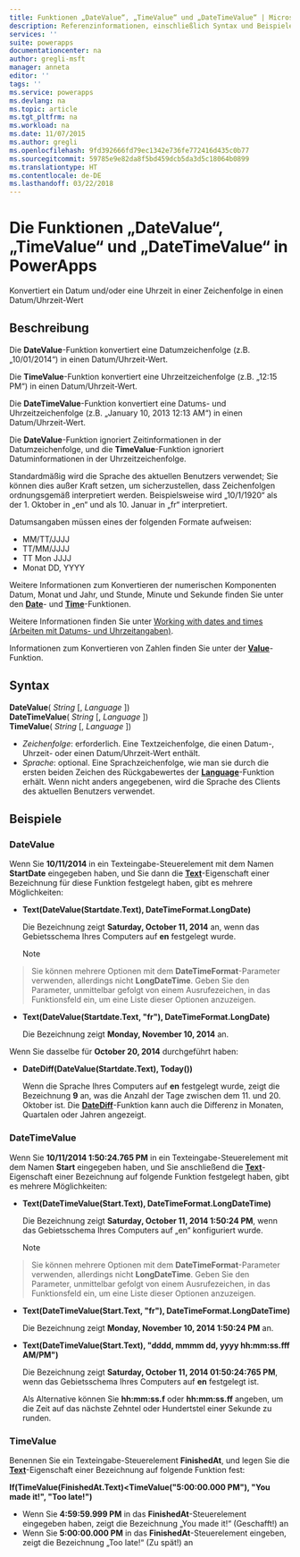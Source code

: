```yaml
---
title: Funktionen „DateValue“, „TimeValue“ und „DateTimeValue“ | Microsoft-Dokumentation
description: Referenzinformationen, einschließlich Syntax und Beispielen, für die Funktionen „DateValue“, „TimeValue“ und „DateTimeValue“ in PowerApps
services: ''
suite: powerapps
documentationcenter: na
author: gregli-msft
manager: anneta
editor: ''
tags: ''
ms.service: powerapps
ms.devlang: na
ms.topic: article
ms.tgt_pltfrm: na
ms.workload: na
ms.date: 11/07/2015
ms.author: gregli
ms.openlocfilehash: 9fd392666fd79ec1342e736fe772416d435c0b77
ms.sourcegitcommit: 59785e9e82da8f5bd459dcb5da3d5c18064b0899
ms.translationtype: HT
ms.contentlocale: de-DE
ms.lasthandoff: 03/22/2018
---
```

# <a name="datevalue-timevalue-and-datetimevalue-functions-in-powerapps"></a>Die Funktionen „DateValue“, „TimeValue“ und „DateTimeValue“ in PowerApps
Konvertiert ein Datum und/oder eine Uhrzeit in einer Zeichenfolge in einen Datum/Uhrzeit-Wert

## <a name="description"></a>Beschreibung
Die **DateValue**-Funktion konvertiert eine Datumzeichenfolge (z.B. „10/01/2014“) in einen Datum/Uhrzeit-Wert.

Die **TimeValue**-Funktion konvertiert eine Uhrzeitzeichenfolge (z.B. „12:15 PM“) in einen Datum/Uhrzeit-Wert.

Die **DateTimeValue**-Funktion konvertiert eine Datums- und Uhrzeitzeichenfolge (z.B. „January 10, 2013 12:13 AM“) in einen Datum/Uhrzeit-Wert.

Die **DateValue**-Funktion ignoriert Zeitinformationen in der Datumzeichenfolge, und die **TimeValue**-Funktion ignoriert Datuminformationen in der Uhrzeitzeichenfolge.

Standardmäßig wird die Sprache des aktuellen Benutzers verwendet; Sie können dies außer Kraft setzen, um sicherzustellen, dass Zeichenfolgen ordnungsgemäß interpretiert werden. Beispielsweise wird „10/1/1920“ als der 1. Oktober in „en“ und als 10. Januar in „fr“ interpretiert.

Datumsangaben müssen eines der folgenden Formate aufweisen:

* MM/TT/JJJJ
* TT/MM/JJJJ
* TT Mon JJJJ
* Monat DD, YYYY

Weitere Informationen zum Konvertieren der numerischen Komponenten Datum, Monat und Jahr, und Stunde, Minute und Sekunde finden Sie unter den **[Date](function-date-time.md)**- und **[Time](function-date-time.md)**-Funktionen.

Weitere Informationen finden Sie unter [Working with dates and times (Arbeiten mit Datums- und Uhrzeitangaben)](../show-text-dates-times.md).

Informationen zum Konvertieren von Zahlen finden Sie unter der **[Value](function-value.md)**-Funktion.

## <a name="syntax"></a>Syntax
**DateValue**( *String* [, *Language* ])<br>**DateTimeValue**( *String* [, *Language* ])<br>**TimeValue**( *String* [, *Language* ])

* *Zeichenfolge*: erforderlich.  Eine Textzeichenfolge, die einen Datum-, Uhrzeit- oder einen Datum/Uhrzeit-Wert enthält.
* *Sprache*: optional.  Eine Sprachzeichenfolge, wie man sie durch die ersten beiden Zeichen des Rückgabewertes der **[Language](function-language.md)**-Funktion erhält.  Wenn nicht anders angegebenen, wird die Sprache des Clients des aktuellen Benutzers verwendet.  

## <a name="examples"></a>Beispiele
### <a name="datevalue"></a>DateValue
Wenn Sie **10/11/2014** in ein Texteingabe-Steuerelement mit dem Namen **StartDate** eingegeben haben, und Sie dann die **[Text](../controls/properties-core.md)**-Eigenschaft einer Bezeichnung für diese Funktion festgelegt haben, gibt es mehrere Möglichkeiten:

* **Text(DateValue(Startdate.Text), DateTimeFormat.LongDate)**
  
    Die Bezeichnung zeigt **Saturday, October 11, 2014** an, wenn das Gebietsschema Ihres Computers auf **en** festgelegt wurde.
  
    > [!NOTE]
> Sie können mehrere Optionen mit dem **DateTimeFormat**-Parameter verwenden, allerdings nicht **LongDateTime**. Geben Sie den Parameter, unmittelbar gefolgt von einem Ausrufezeichen, in das Funktionsfeld ein, um eine Liste dieser Optionen anzuzeigen.
* **Text(DateValue(Startdate.Text, "fr"), DateTimeFormat.LongDate)**
  
    Die Bezeichnung zeigt **Monday, November 10, 2014** an.

Wenn Sie dasselbe für **October 20, 2014** durchgeführt haben:

* **DateDiff(DateValue(Startdate.Text), Today())**
  
    Wenn die Sprache Ihres Computers auf **en** festgelegt wurde, zeigt die Bezeichnung **9** an, was die Anzahl der Tage zwischen dem 11. und 20. Oktober ist. Die **[DateDiff](function-dateadd-datediff.md)**-Funktion kann auch die Differenz in Monaten, Quartalen oder Jahren angezeigt.

### <a name="datetimevalue"></a>DateTimeValue
Wenn Sie **10/11/2014 1:50:24.765 PM** in ein Texteingabe-Steuerelement mit dem Namen **Start** eingegeben haben, und Sie anschließend die **[Text](../controls/properties-core.md)**-Eigenschaft einer Bezeichnung auf folgende Funktion festgelegt haben, gibt es mehrere Möglichkeiten:

* **Text(DateTimeValue(Start.Text), DateTimeFormat.LongDateTime)**
  
    Die Bezeichnung zeigt **Saturday, October 11, 2014 1:50:24 PM**, wenn das Gebietsschema Ihres Computers auf „en“ konfiguriert wurde.
  
    > [!NOTE]
> Sie können mehrere Optionen mit dem **DateTimeFormat**-Parameter verwenden, allerdings nicht **LongDateTime**. Geben Sie den Parameter, unmittelbar gefolgt von einem Ausrufezeichen, in das Funktionsfeld ein, um eine Liste dieser Optionen anzuzeigen.
* **Text(DateTimeValue(Start.Text, "fr"), DateTimeFormat.LongDateTime)**
  
    Die Bezeichnung zeigt **Monday, November 10, 2014 1:50:24 PM** an.
* **Text(DateTimeValue(Start.Text), "dddd, mmmm dd, yyyy hh:mm:ss.fff AM/PM")**
  
    Die Bezeichnung zeigt **Saturday, October 11, 2014 01:50:24:765 PM**, wenn das Gebietsschema Ihres Computers auf **en** festgelegt ist.
  
    Als Alternative können Sie **hh:mm:ss.f** oder **hh:mm:ss.ff** angeben, um die Zeit auf das nächste Zehntel oder Hundertstel einer Sekunde zu runden.

### <a name="timevalue"></a>TimeValue
Benennen Sie ein Texteingabe-Steuerelement **FinishedAt**, und legen Sie die **[Text](../controls/properties-core.md)**-Eigenschaft einer Bezeichnung auf folgende Funktion fest:

**If(TimeValue(FinishedAt.Text)<TimeValue("5:00:00.000 PM"), "You made it!", "Too late!")**

* Wenn Sie **4:59:59.999 PM** in das **FinishedAt**-Steuerelement eingegeben haben, zeigt die Bezeichnung „You made it!“ (Geschafft!) an
* Wenn Sie **5:00:00.000 PM** in das **FinishedAt**-Steuerelement eingeben, zeigt die Bezeichnung „Too late!“ (Zu spät!) an

